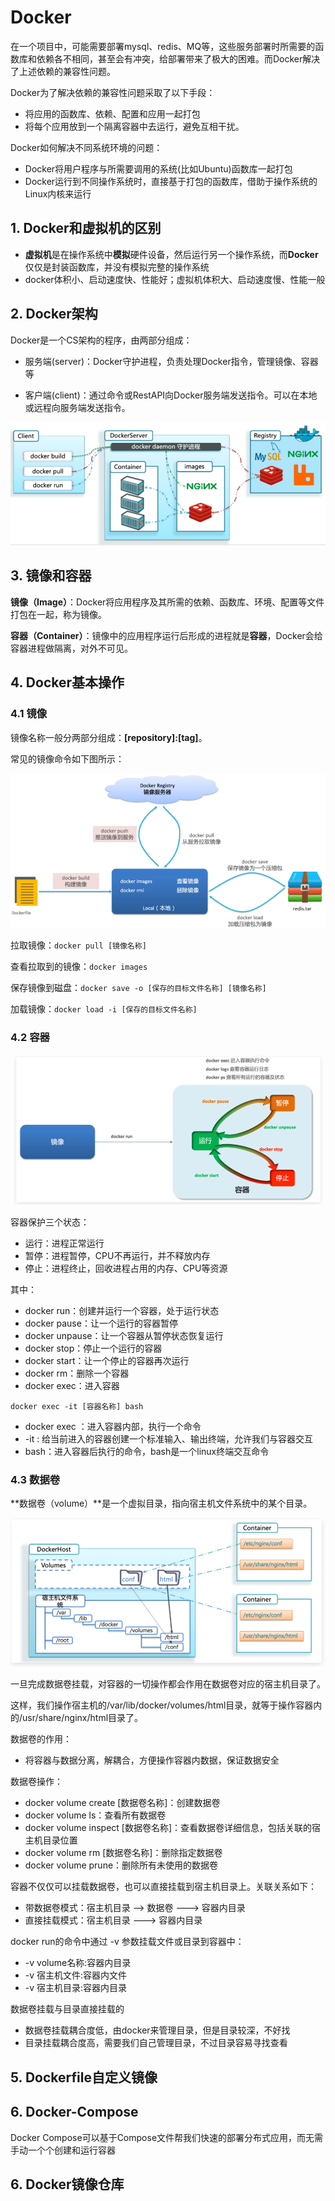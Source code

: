 # Docker

在一个项目中，可能需要部署mysql、redis、MQ等，这些服务部署时所需要的函数库和依赖各不相同，甚至会有冲突，给部署带来了极大的困难。而Docker解决了上述依赖的兼容性问题。

Docker为了解决依赖的兼容性问题采取了以下手段：

- 将应用的函数库、依赖、配置和应用一起打包
- 将每个应用放到一个隔离容器中去运行，避免互相干扰。

Docker如何解决不同系统环境的问题：

- Docker将用户程序与所需要调用的系统(比如Ubuntu)函数库一起打包
- Docker运行到不同操作系统时，直接基于打包的函数库，借助于操作系统的Linux内核来运行

## 1. Docker和虚拟机的区别

- **虚拟机**是在操作系统中**模拟**硬件设备，然后运行另一个操作系统，而**Docker**仅仅是封装函数库，并没有模拟完整的操作系统
- docker体积小、启动速度快、性能好；虚拟机体积大、启动速度慢、性能一般

## 2. Docker架构

Docker是一个CS架构的程序，由两部分组成：

- 服务端(server)：Docker守护进程，负责处理Docker指令，管理镜像、容器等

- 客户端(client)：通过命令或RestAPI向Docker服务端发送指令。可以在本地或远程向服务端发送指令。

![image-20230319121023338](markdown-img/Docker.assets/image-20230319121023338.png)

## 3. 镜像和容器

**镜像（Image）**：Docker将应用程序及其所需的依赖、函数库、环境、配置等文件打包在一起，称为镜像。

**容器（Container）**：镜像中的应用程序运行后形成的进程就是**容器**，Docker会给容器进程做隔离，对外不可见。

## 4. Docker基本操作

### 4.1 镜像

镜像名称一般分两部分组成：**[repository]:[tag]**。

常见的镜像命令如下图所示：

![image-20230319121307391](markdown-img/Docker.assets/image-20230319121307391.png)

拉取镜像：`docker pull [镜像名称]`

查看拉取到的镜像：`docker images`

保存镜像到磁盘：`docker save -o [保存的目标文件名称] [镜像名称]`

加载镜像：`docker load -i [保存的目标文件名称]`

### 4.2 容器

![image-20230319140014808](markdown-img/Docker.assets/image-20230319140014808.png)

容器保护三个状态：

- 运行：进程正常运行
- 暂停：进程暂停，CPU不再运行，并不释放内存
- 停止：进程终止，回收进程占用的内存、CPU等资源

其中：

- docker run：创建并运行一个容器，处于运行状态
- docker pause：让一个运行的容器暂停
- docker unpause：让一个容器从暂停状态恢复运行
- docker stop：停止一个运行的容器
- docker start：让一个停止的容器再次运行
- docker rm：删除一个容器
- docker exec：进入容器

`docker exec -it [容器名称] bash`

- docker exec ：进入容器内部，执行一个命令
- -it : 给当前进入的容器创建一个标准输入、输出终端，允许我们与容器交互
- bash：进入容器后执行的命令，bash是一个linux终端交互命令

### 4.3 数据卷

**数据卷（volume）**是一个虚拟目录，指向宿主机文件系统中的某个目录。

![image-20230319141000244](markdown-img/Docker.assets/image-20230319141000244.png)

一旦完成数据卷挂载，对容器的一切操作都会作用在数据卷对应的宿主机目录了。

这样，我们操作宿主机的/var/lib/docker/volumes/html目录，就等于操作容器内的/usr/share/nginx/html目录了。

数据卷的作用：

- 将容器与数据分离，解耦合，方便操作容器内数据，保证数据安全

数据卷操作：

- docker volume create [数据卷名称]：创建数据卷
- docker volume ls：查看所有数据卷
- docker volume inspect [数据卷名称]：查看数据卷详细信息，包括关联的宿主机目录位置
- docker volume rm [数据卷名称]：删除指定数据卷
- docker volume prune：删除所有未使用的数据卷

容器不仅仅可以挂载数据卷，也可以直接挂载到宿主机目录上。关联关系如下：

- 带数据卷模式：宿主机目录 --> 数据卷 ---> 容器内目录
- 直接挂载模式：宿主机目录 ---> 容器内目录

docker run的命令中通过 -v 参数挂载文件或目录到容器中：

- -v volume名称:容器内目录
- -v 宿主机文件:容器内文件
- -v 宿主机目录:容器内目录

数据卷挂载与目录直接挂载的

- 数据卷挂载耦合度低，由docker来管理目录，但是目录较深，不好找
- 目录挂载耦合度高，需要我们自己管理目录，不过目录容易寻找查看

## 5. Dockerfile自定义镜像



## 6. Docker-Compose

Docker Compose可以基于Compose文件帮我们快速的部署分布式应用，而无需手动一个个创建和运行容器

## 6. Docker镜像仓库

